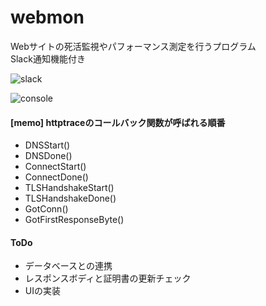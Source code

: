 # webmon
Webサイトの死活監視やパフォーマンス測定を行うプログラム  
Slack通知機能付き

![slack](https://raw.githubusercontent.com/wiki/dono/webmon/images/slack.png)
  
![console](https://raw.githubusercontent.com/wiki/dono/webmon/images/console.png)


#### [memo] httptraceのコールバック関数が呼ばれる順番
- DNSStart()
- DNSDone()
- ConnectStart()
- ConnectDone()
- TLSHandshakeStart()
- TLSHandshakeDone()
- GotConn()
- GotFirstResponseByte()

#### ToDo
- データベースとの連携
- レスポンスボディと証明書の更新チェック
- UIの実装
